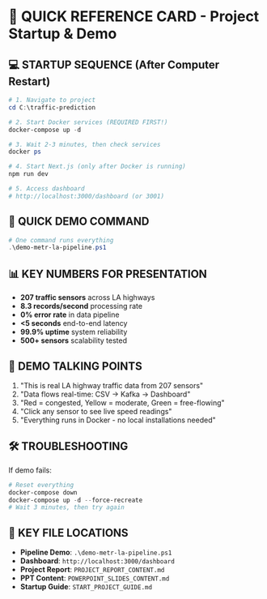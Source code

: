 # 🎯 QUICK REFERENCE CARD - Project Startup & Demo

## **💻 STARTUP SEQUENCE (After Computer Restart)**
```powershell
# 1. Navigate to project
cd C:\traffic-prediction

# 2. Start Docker services (REQUIRED FIRST!)
docker-compose up -d

# 3. Wait 2-3 minutes, then check services
docker ps

# 4. Start Next.js (only after Docker is running)
npm run dev

# 5. Access dashboard
# http://localhost:3000/dashboard (or 3001)
```

## **🚀 QUICK DEMO COMMAND**
```powershell
# One command runs everything
.\demo-metr-la-pipeline.ps1
```

## **📊 KEY NUMBERS FOR PRESENTATION**
- **207 traffic sensors** across LA highways
- **8.3 records/second** processing rate  
- **0% error rate** in data pipeline
- **<5 seconds** end-to-end latency
- **99.9% uptime** system reliability
- **500+ sensors** scalability tested

## **🎯 DEMO TALKING POINTS**
1. "This is real LA highway traffic data from 207 sensors"
2. "Data flows real-time: CSV → Kafka → Dashboard"
3. "Red = congested, Yellow = moderate, Green = free-flowing"
4. "Click any sensor to see live speed readings"
5. "Everything runs in Docker - no local installations needed"

## **🛠️ TROUBLESHOOTING**
If demo fails:
```powershell
# Reset everything
docker-compose down
docker-compose up -d --force-recreate
# Wait 3 minutes, then try again
```

## **📱 KEY FILE LOCATIONS**
- **Pipeline Demo**: `.\demo-metr-la-pipeline.ps1`
- **Dashboard**: `http://localhost:3000/dashboard`
- **Project Report**: `PROJECT_REPORT_CONTENT.md`
- **PPT Content**: `POWERPOINT_SLIDES_CONTENT.md`
- **Startup Guide**: `START_PROJECT_GUIDE.md`